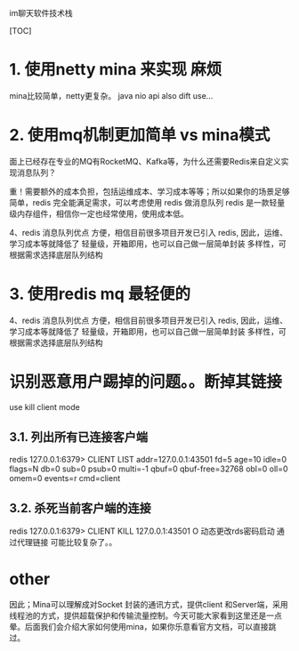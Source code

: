 im聊天软件技术栈

 [TOC]






# 1. 使用netty mina 来实现 麻烦
mina比较简单，netty更复杂。  java nio api also dift use...


# 2. 使用mq机制更加简单 vs mina模式

面上已经存在专业的MQ有RocketMQ、Kafka等，为什么还需要Redis来自定义实现消息队列？

重！需要额外的成本负担，包括运维成本、学习成本等等；所以如果你的场景足够简单，redis 完全能满足需求，可以考虑使用 redis 做消息队列
redis 是一款轻量级内存组件，相信你一定也经常使用，使用成本低。



4、redis 消息队列优点
方便，相信目前很多项目开发已引入 redis, 因此，运维、学习成本等就降低了
轻量级，开箱即用，也可以自己做一层简单封装
多样性，可根据需求选择底层队列结构


# 3. 使用redis mq 最轻便的


4、redis 消息队列优点
方便，相信目前很多项目开发已引入 redis, 因此，运维、学习成本等就降低了
轻量级，开箱即用，也可以自己做一层简单封装
多样性，可根据需求选择底层队列结构

 # 识别恶意用户踢掉的问题。。断掉其链接

use kill client mode


## 3.1. 列出所有已连接客户端

redis 127.0.0.1:6379> CLIENT LIST
addr=127.0.0.1:43501 fd=5 age=10 idle=0 flags=N db=0 sub=0 psub=0 multi=-1 qbuf=0 qbuf-free=32768 obl=0 oll=0 omem=0 events=r cmd=client

## 3.2. 杀死当前客户端的连接

redis 127.0.0.1:6379> CLIENT KILL 127.0.0.1:43501
O
 动态更改rds密码启动
 通过代理链接 可能比较复杂了。。

 # other

 因此；Mina可以理解成对Socket 封装的通讯方式，提供client 和Server端，采用线程池的方式，提供超载保护和传输流量控制。今天可能大家看到这里还是一点晕。后面我们会介绍大家如何使用mina，如果你乐意看官方文档，可以直接跳过。